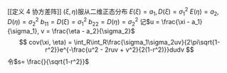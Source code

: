 [[定义 4 协方差阵]]
$(\xi, \eta)$服从二维正态分布
$E(\xi) = a_1, D(\xi)=\sigma_1^2$
$E(\eta)=a_2, D(\eta)=\sigma_2^2$
$b_{11} = D(\xi) = \sigma_1^2$
$b_{22}=D(\eta) = \sigma_2^2$
记$u = \frac{\xi - a_1}{\sigma_1}, v = \frac{\eta - a_2}{\sigma_2}$
$$
cov(\xi, \eta) = \int_R\int_R\frac{\sigma_1\sigma_2uv}{2\pi\sqrt{1-r^2}}e^{-\frac{u^2 - 2ruv + v^2}{2(1-r^2)}}dudv
$$
令$s= \frac{}{\sqrt{1-r^2}}$
